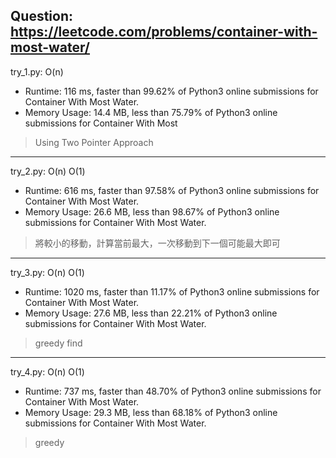 Question: https://leetcode.com/problems/container-with-most-water/
---

try_1.py: O(n)

* Runtime: 116 ms, faster than 99.62% of Python3 online submissions for Container With Most Water.
* Memory Usage: 14.4 MB, less than 75.79% of Python3 online submissions for Container With Most

> Using Two Pointer Approach

---

try_2.py: O(n) O(1)

* Runtime: 616 ms, faster than 97.58% of Python3 online submissions for Container With Most Water.
* Memory Usage: 26.6 MB, less than 98.67% of Python3 online submissions for Container With Most Water.

> 將較小的移動，計算當前最大，一次移動到下一個可能最大即可

---

try_3.py: O(n) O(1)

* Runtime: 1020 ms, faster than 11.17% of Python3 online submissions for Container With Most Water.
* Memory Usage: 27.6 MB, less than 22.21% of Python3 online submissions for Container With Most Water.

> greedy find

---

try_4.py: O(n) O(1)

* Runtime: 737 ms, faster than 48.70% of Python3 online submissions for Container With Most Water.
* Memory Usage: 29.3 MB, less than 68.18% of Python3 online submissions for Container With Most Water.

> greedy
